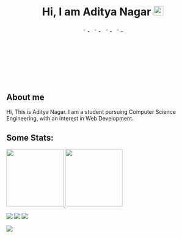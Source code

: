 <h1 align="center">Hi, <strong>I am Aditya Nagar</strong> <img src="https://media.giphy.com/media/hvRJCLFzcasrR4ia7z/giphy.gif" width="25px"></h1>
<p align="center">
  <a href="https://www.linkedin.com/in/aditya-nagar-b33876114/">
   <img src="https://img.icons8.com/color/48/000000/linkedin.png" width="3.5%"/>
    </a><span>&nbsp;</span>
  <a href="https://twitter.com/adityanagar_">
    <img src="https://img.icons8.com/color/48/000000/twitter.png" width="3.5%"/>
  </a><span>&nbsp;</span>
  <a href="mailto:mail.nagar.s.aditya@gmail.com">
    <img src="https://img.icons8.com/fluent/48/000000/gmail.png" width="3.5%"/>
  </a><span>&nbsp;</span>
  <a href="https://github.com/adityanagar10">
    <img src="https://img.icons8.com/fluent/48/000000/github.png" width="3.5%"/>
  </a><span>&nbsp;</span>
</p>

<h2 align="left">About me </h2>
Hi, This is Aditya Nagar. I am a student pursuing Computer Science Engineering, with an interest in Web Development.
<h2 align="left">Some Stats: </h2>

<p align="left">
<a href="https://github.com/adityanagar10">
  <img height="150em" src="https://github-readme-stats-eight-theta.vercel.app/api?username=adityanagar10&show_icons=true&theme=algolia&include_all_commits=true&count_private=true"/>
  <img height="150em" src="https://github-readme-stats-eight-theta.vercel.app/api/top-langs/?username=adityanagar10&layout=compact&langs_count=8&theme=algolia"/>
</a>
</p>


![](https://github-profile-summary-cards.vercel.app/api/cards/profile-details?username=adityanagar10&theme=monokai) 
![](https://github-profile-summary-cards.vercel.app/api/cards/repos-per-language?username=adityanagar10&theme=monokai) 
![](https://github-profile-summary-cards.vercel.app/api/cards/most-commit-language?username=adityanagar10&theme=monokai)

![](https://komarev.com/ghpvc/?username=adityanagar10&color=blue)
